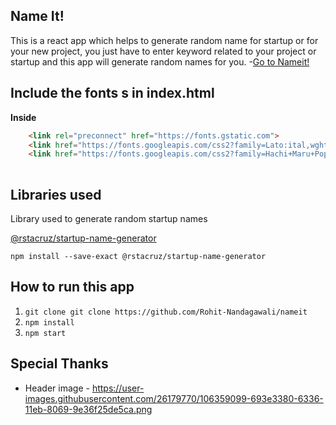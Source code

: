 
## Name It!
This is a react app which helps to generate random name for startup or for your new project, you just have to enter keyword related to your project or startup and this app will generate random names for you.
-[Go to Nameit! ](https://rohit-nandagawali.github.io/nameit/)


## Include the fonts s in index.html

**Inside**
  
```html
    <link rel="preconnect" href="https://fonts.gstatic.com">
    <link href="https://fonts.googleapis.com/css2?family=Lato:ital,wght@0,100;0,300;0,400;0,700;0,900;1,100;1,300;1,400;1,700;1,900&display=swap" rel="stylesheet">
    <link href="https://fonts.googleapis.com/css2?family=Hachi+Maru+Pop&display=swap" rel="stylesheet">
    
```
## Libraries used

Library used to generate random startup names

[@rstacruz/startup-name-generator](https://www.npmjs.com/package/@rstacruz/startup-name-generator)

 ```
 npm install --save-exact @rstacruz/startup-name-generator
 ```

## How to run this app

1. `git clone git clone https://github.com/Rohit-Nandagawali/nameit`
2. `npm install`
3. `npm start`

## Special Thanks

- Header image - https://user-images.githubusercontent.com/26179770/106359099-693e3380-6336-11eb-8069-9e36f25de5ca.png
